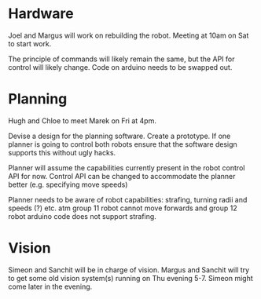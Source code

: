 # Hardware
Joel and Margus will work on rebuilding the robot. Meeting at 10am on Sat to start work.

The principle of commands will likely remain the same, but the API for control will likely change.
Code on arduino needs to be swapped out.


# Planning
Hugh and Chloe to meet Marek on Fri at 4pm.

Devise a design for the planning software. Create a prototype.
If one planner is going to control both robots ensure that the software design supports this without ugly hacks.

Planner will assume the capabilities currently present in the robot control API for now. 
Control API can be changed to accommodate the planner better (e.g. specifying move speeds)

Planner needs to be aware of robot capabilities: strafing, turning radii and speeds (?) etc.
atm group 11 robot cannot move forwards and group 12 robot arduino code does not support strafing.


# Vision
Simeon and Sanchit will be in charge of vision.
Margus and Sanchit will try to get some old vision system(s) running on Thu evening 5-7. Simeon might come later in the evening.
